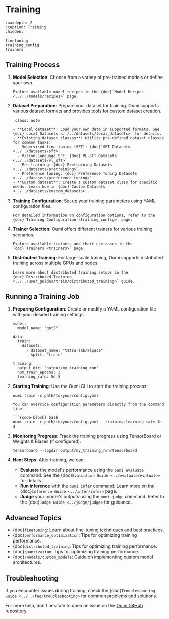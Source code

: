 # Training

```{toctree}
:maxdepth: 2
:caption: Training
:hidden:

finetuning
training_config
trainers
```

## Training Process

1. **Model Selection**: Choose from a variety of pre-trained models or define your own.

   ```{seealso}
   Explore available model recipes in the {doc}`Model Recipes <../../models/recipes>` page.
   ```

2. **Dataset Preparation**: Prepare your dataset for training. Oumi supports various dataset formats and provides tools for custom dataset creation.

   ```{admonition} Dataset Options
   :class: note

   - **Local dataset**: Load your own data in supported formats. See {doc}`Local Datasets <../../datasets/local_datasets>` for details.
   - **Existing dataset classes**: Utilize pre-defined dataset classes for common tasks:
     - Supervised fine-tuning (SFT): {doc}`SFT Datasets <../../datasets/sft>`
     - Vision-Language SFT: {doc}`VL-SFT Datasets <../../datasets/vl_sft>`
     - Pre-training: {doc}`Pretraining Datasets <../../datasets/pretraining>`
     - Preference tuning: {doc}`Preference Tuning Datasets <../../datasets/preference_tuning>`
   - **Custom dataset**: Create a custom dataset class for specific needs. Learn how in {doc}`Custom Datasets <../../datasets/custom_datasets>`.
   ```

3. **Training Configuration**: Set up your training parameters using YAML configuration files.

   ```{tip}
   For detailed information on configuration options, refer to the {doc}`Training Configuration <training_config>` page.
   ```

4. **Trainer Selection**: Oumi offers different trainers for various training scenarios.

   ```{seealso}
   Explore available trainers and their use cases in the {doc}`Trainers <trainers>` page.
   ```

5. **Distributed Training**: For large-scale training, Oumi supports distributed training across multiple GPUs and nodes.

   ```{note}
   Learn more about distributed training setups in the {doc}`Distributed Training <../../user_guides/train/distributed_training>` guide.
   ```

## Running a Training Job

1. **Preparing Configuration**: Create or modify a YAML configuration file with your desired training settings.

   ```{code-block} yaml
   model:
     model_name: "gpt2"

   data:
     train:
       datasets:
         - dataset_name: "tatsu-lab/alpaca"
           split: "train"

   training:
     output_dir: "output/my_training_run"
     num_train_epochs: 3
     learning_rate: 5e-5
   ```

2. **Starting Training**: Use the Oumi CLI to start the training process:

   ```{code-block} bash
   oumi train -c path/to/your/config.yaml
   ```

   ```{tip}
   You can override configuration parameters directly from the command line:

   ```{code-block} bash
   oumi train -c path/to/your/config.yaml --training.learning_rate 1e-4
   ```

3. **Monitoring Progress**: Track the training progress using TensorBoard or Weights & Biases (if configured).

   ```{code-block} bash
   tensorboard --logdir output/my_training_run/tensorboard
   ```

4. **Next Steps**: After training, we can:
    - **Evaluate** the model's performance using the `oumi evaluate` command. See the {doc}`Evaluation Guide <../evaluate/evaluate>` for details.
    - **Run inference** with the `oumi infer` command. Learn more on the {doc}`Inference Guide <../infer/infer>` page.
    - **Judge** your model's outputs using the `oumi judge` command. Refer to the {doc}`Judge Guide <../judge/judge>` for guidance.

## Advanced Topics

- {doc}`finetuning`: Learn about fine-tuning techniques and best practices.
- {doc}`performance_optimization`: Tips for optimizing training performance.
- {doc}`distributed_training`: Tips for optimizing training performance.
- {doc}`quantization`: Tips for optimizing training performance.
- {doc}`/models/custom_models`: Guide on implementing custom model architectures.

## Troubleshooting

If you encounter issues during training, check the {doc}`Troubleshooting Guide <../../faq/troubleshooting>` for common problems and solutions.

For more help, don't hesitate to open an issue on the [Oumi GitHub repository](https://github.com/oumi-ai/oumi/issues).
